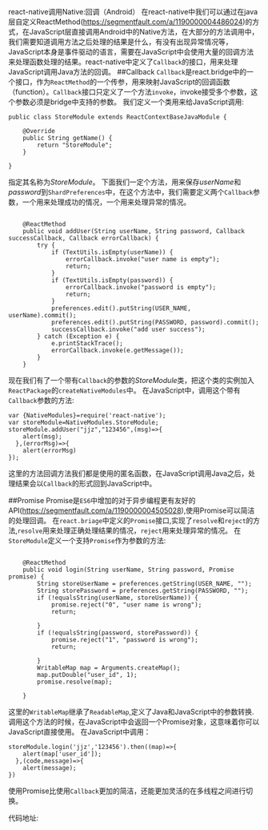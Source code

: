 react-native调用Native:回调（Android）
在react-native中我们可以通过在java层自定义ReactMethod(https://segmentfault.com/a/1190000004486024)的方式，在JavaScript层直接调用Android中的Native方法，在大部分的方法调用中，我们需要知道调用方法之后处理的结果是什么，有没有出现异常情况等，JavaScript本身是事件驱动的语言，需要在JavaScript中会使用大量的回调方法来处理函数处理的结果。react-native中定义了`Callback`的接口，用来处理JavaScript调用Java方法的回调。
##Callback
`Callback`是react.bridge中的一个接口，作为`ReactMethod`的一个传参，用来映射JavaScript的回调函数（function）。`Callback`接口只定义了一个方法`invoke`，invoke接受多个参数，这个参数必须是bridge中支持的参数。
我们定义一个类用来给JavaScript调用:
```
public class StoreModule extends ReactContextBaseJavaModule {

    @Override
    public String getName() {
        return "StoreModule";
    }

}

```
指定其名称为*StoreModule*。
下面我们一定个方法，用来保存*userName*和*password*到`ShardPreferences`中，在这个方法中，我们需要定义两个`Callback`参数，一个用来处理成功的情况，一个用来处理异常的情况。
```

    @ReactMethod
    public void addUser(String userName, String password, Callback successCallback, Callback errorCallback) {
        try {
            if (TextUtils.isEmpty(userName)) {
                errorCallback.invoke("user name is empty");
                return;
            }
            if (TextUtils.isEmpty(password)) {
                errorCallback.invoke("password is empty");
                return;
            }
            preferences.edit().putString(USER_NAME, userName).commit();
            preferences.edit().putString(PASSWORD, password).commit();
            successCallback.invoke("add user success");
        } catch (Exception e) {
            e.printStackTrace();
            errorCallback.invoke(e.getMessage());
        }
    }

```
现在我们有了一个带有`Callback`的参数的*StoreModule*类，把这个类的实例加入`ReactPackage`的`createNativeModules`中。
在JavaScript中，调用这个带有`Callback`参数的方法:
```
var {NativeModules}=require('react-native');
var storeModule=NativeModules.StoreModule;
storeModule.addUser("jjz","123456",(msg)=>{
    alert(msg);
  },(errorMsg)=>{
    alert(errorMsg)
});
```
这里的方法回调方法我们都是使用的匿名函数，在JavaScript调用Java之后，处理结果会以`Callback`的形式回到JavaScript中。

##Promise
Promise是`ES6`中增加的对于异步编程更有友好的API(https://segmentfault.com/a/1190000004505028),使用Promise可以简洁的处理回调。
在`react.briage`中定义的`Promise`接口,实现了`resolve`和`reject`的方法,`resolve`用来处理正确处理结果的情况，`reject`用来处理异常的情况。
在`StoreModule`定义一个支持`Promise`作为参数的方法:
```

    @ReactMethod
    public void login(String userName, String password, Promise promise) {
        String storeUserName = preferences.getString(USER_NAME, "");
        String storePassword = preferences.getString(PASSWORD, "");
        if (!equalsString(userName, storeUserName)) {
            promise.reject("0", "user name is wrong");
            return;

        }
        if (!equalsString(password, storePassword)) {
            promise.reject("1", "password is wrong");
            return;

        }
        WritableMap map = Arguments.createMap();
        map.putDouble("user_id", 1);
        promise.resolve(map);

    }
```
这里的`WritableMap`继承了`ReadableMap`,定义了Java和JavaScript中的参数转换.
调用这个方法的时候，在JavaScript中会返回一个Promise对象，这意味着你可以JavaScript直接使用。
在JavaScript中调用：
```
storeModule.login('jjz','123456').then((map)=>{
    alert(map['user_id']);
  },(code,message)=>{
    alert(message);
})
```
使用Promise比使用`Callback`更加的简洁，还能更加灵活的在多线程之间进行切换。

代码地址:

